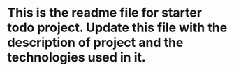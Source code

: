 # This is the readme file for starter todo project. Update this file with the description of project and the technologies used in it.
